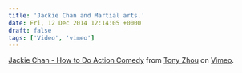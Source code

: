 ```yaml
---
title: 'Jackie Chan and Martial arts.'
date: Fri, 12 Dec 2014 12:14:05 +0000
draft: false
tags: ['Video', 'vimeo']
---
```


[Jackie Chan - How to Do Action Comedy](http://vimeo.com/113439313) from [Tony Zhou](http://vimeo.com/tonyzhou) on [Vimeo](https://vimeo.com).